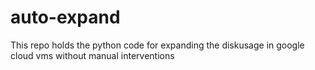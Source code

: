 # auto-expand
This repo holds the python code for expanding the diskusage in google cloud vms without manual interventions 
